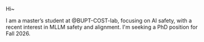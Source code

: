 Hi~ 

I am a master’s student at @BUPT-COST-lab, focusing on AI safety, with a recent interest in MLLM safety and alignment. I'm seeking a PhD position for Fall 2026.
